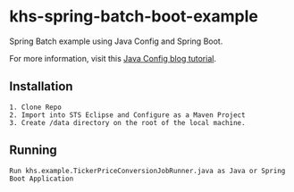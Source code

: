 # khs-spring-batch-boot-example
Spring Batch example using Java Config and Spring Boot.

For more information, visit this [Java Config blog tutorial](https://keyholesoftware.com/2015/06/29/spring-batch-javaconfig/).


Installation 
------------

	1. Clone Repo 
	2. Import into STS Eclipse and Configure as a Maven Project 
	3. Create /data directory on the root of the local machine.


Running
-------

	Run khs.example.TickerPriceConversionJobRunner.java as Java or Spring Boot Application 
